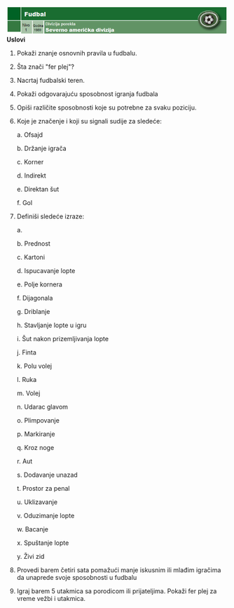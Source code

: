 ![](Vestine%20-%20zahtevi/Zahtevi%20za%20izviđače/media/fudbal/media/image1.png)**Uslovi**

1.  Pokaži znanje osnovnih pravila u fudbalu.

2.  Šta znači "fer plej"?

3.  Nacrtaj fudbalski teren.

4.  Pokaži odgovarajuću sposobnost igranja fudbala

5.  Opiši različite sposobnosti koje su potrebne za svaku poziciju.

6.  Koje je značenje i koji su signali sudije za sledeće:

    a.  Ofsajd

    b.  Držanje igrača

    c.  Korner

    d.  Indirekt

    e.  Direktan šut

    f.  Gol

7.  Definiši sledeće izraze:

    a.  

    b.  Prednost

    c.  Kartoni

    d.  Ispucavanje lopte

    e.  Polje kornera

    f.  Dijagonala

    g.  Driblanje

    h.  Stavljanje lopte u igru

    i.  Šut nakon prizemljivanja lopte

    j.  Finta

    k.  Polu volej

    l.  Ruka

    m.  Volej

    n.  Udarac glavom

    o.  Plimpovanje

    p.  Markiranje

    q.  Kroz noge

    r.  Aut

    s.  Dodavanje unazad

    t.  Prostor za penal

    u.  Uklizavanje

    v.  Oduzimanje lopte

    w.  Bacanje

    x.  Spuštanje lopte

    y.  Živi zid

8.  Provedi barem četiri sata pomažući manje iskusnim ili mlađim
    igračima da unaprede svoje sposobnosti u fudbalu

9.  Igraj barem 5 utakmica sa porodicom ili prijateljima. Pokaži fer
    plej za vreme vežbi i utakmica.
